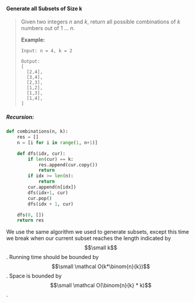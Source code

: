 #### Generate all Subsets of Size k

> Given two integers _n_ and _k_, return all possible combinations of _k_ numbers out of 1 ... _n_.
>
> **Example:**
>
> ```
> Input: n = 4, k = 2
>
> Output:
> [
>   [2,4],
>   [3,4],
>   [2,3],
>   [1,2],
>   [1,3],
>   [1,4],
> ]
> ```

##### Recursion:

```py
def combinations(n, k):
    res = []
    n = [i for i in range(1, n+1)]

    def dfs(idx, cur):
        if len(cur) == k:
            res.append(cur.copy())
            return
        if idx >= len(n):
            return
        cur.append(n[idx])
        dfs(idx+1, cur)
        cur.pop()
        dfs(idx + 1, cur)

    dfs(0, [])
    return res
```

We use the same algorithm we used to generate subsets, except this time we break when our current subset reaches the length indicated by $$\small k$$. Running time should be bounded by $$\small \mathcal O(k*\binom{n}{k})$$. Space is bounded by $$\small \mathcal O(\binom{n}{k} * k)$$.

